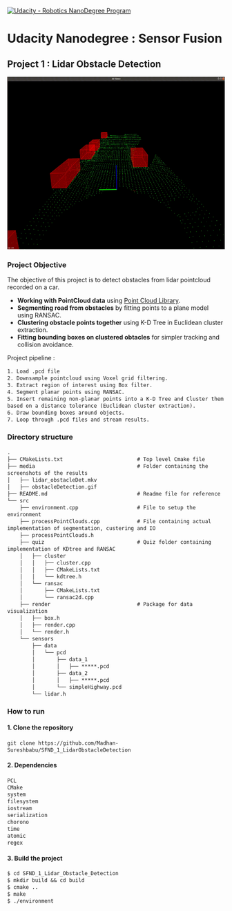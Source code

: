 [![Udacity - Robotics NanoDegree Program](https://s3-us-west-1.amazonaws.com/udacity-robotics/Extra+Images/RoboND_flag.png)](https://www.udacity.com/course/sensor-fusion-engineer-nanodegree--nd313)

# Udacity Nanodegree : Sensor Fusion 

## Project 1 : Lidar Obstacle Detection 

<img src="media/obstacleDetection.gif" width="700" height="400" />

### Project Objective 

The objective of this project is to detect obstacles from lidar pointcloud recorded on a car.  

- **Working with PointCloud data** using [Point Cloud Library](https://pointclouds.org).
- **Segmenting road from obstacles** by fitting points to a plane model using RANSAC.
- **Clustering obstacle points together** using K-D Tree in Euclidean cluster extraction.
- **Fitting bounding boxes on clustered obtacles** for simpler tracking and collision avoidance.

Project pipeline :  
```
1. Load .pcd file
2. Downsample pointcloud using Voxel grid filtering.
3. Extract region of interest using Box filter.
4. Segment planar points using RANSAC.
5. Insert remaining non-planar points into a K-D Tree and Cluster them based on a distance tolerance (Euclidean cluster extraction).
6. Draw bounding boxes around objects.
7. Loop through .pcd files and stream results.

```

### Directory structure
```
.
├── CMakeLists.txt                        # Top level Cmake file
├── media                                 # Folder containing the screenshots of the results
│   ├── lidar_obstacleDet.mkv
│   ├── obstacleDetection.gif
├── README.md                             # Readme file for reference
└── src
    ├── environment.cpp                   # File to setup the environment
    ├── processPointClouds.cpp            # File containing actual implementation of segmentation, custering and IO
    ├── processPointClouds.h
    ├── quiz                              # Quiz folder containing implementation of KDtree and RANSAC
    │   ├── cluster
    │   │   ├── cluster.cpp
    │   │   ├── CMakeLists.txt
    │   │   └── kdtree.h
    │   └── ransac
    │       ├── CMakeLists.txt
    │       └── ransac2d.cpp
    ├── render                            # Package for data visualization
    │   ├── box.h
    │   ├── render.cpp
    │   └── render.h
    └── sensors
        ├── data
        │   └── pcd
        │       ├── data_1
        │       │   ├── *****.pcd
        │       ├── data_2
        │       │   ├── *****.pcd
        │       └── simpleHighway.pcd
        └── lidar.h

```

### How to run

#### 1. Clone the repository  
```
git clone https://github.com/Madhan-Sureshbabu/SFND_1_LidarObstacleDetection
```

#### 2. Dependencies 
```
PCL  
CMake
system
filesystem
iostream
serialization
chorono
time
atomic
regex
```

#### 3. Build the project
```
$ cd SFND_1_Lidar_Obstacle_Detection
$ mkdir build && cd build
$ cmake ..
$ make 
$ ./environment
```

